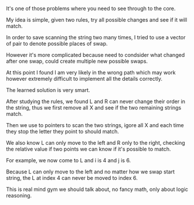 It's one of those problems where you need to see through to the core.

My idea is simple, given two rules, try all possible changes and see if it will match.

In order to save scanning the string two many times, I tried to use a vector of pair to denote possible places of swap.

However it's more complicated because need to condsider what changed after one swap, could create multiple new possible swaps.

At this point I found I am very likely in the wrong path which may work however extremely difficult to implement all the details correctly.

The learned solution is very smart.

After studying the rules, we found L and R can never change their order in the string, thus we first remove all X and see if the two remaining strings match.

Then we use to pointers to scan the two strings, igore all X and each time they stop the letter they point to should match.

We also know L can only move to the left and R only to the right, checking the relative value if two points we can know if it's possible to match.

For example, we now come to L and i is 4 and j is 6.

Because L can only move to the left and no matter how we swap start string, the L at index 4 can never be moved to index 6.

This is real mind gym we should talk about, no fancy math, only about logic reasoning.
